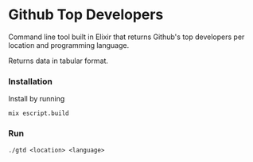 # Github Top Developers

Command line tool built in Elixir that returns Github's top developers per location and programming language.

Returns data in tabular format.

### Installation

Install by running

    mix escript.build

### Run

    ./gtd <location> <language>

